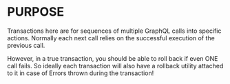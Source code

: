 # PURPOSE

Transactions here are for sequences of multiple GraphQL calls into specific actions. Normally each next call relies on the successful execution of the previous call.

However, in a true transaction, you should be able to roll back if even ONE call fails. So ideally each transaction will also have a rollback utility attached to it in case of Errors thrown during the transaction!
